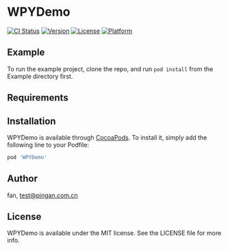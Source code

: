 # WPYDemo

[![CI Status](https://img.shields.io/travis/fan/WPYDemo.svg?style=flat)](https://travis-ci.org/fan/WPYDemo)
[![Version](https://img.shields.io/cocoapods/v/WPYDemo.svg?style=flat)](https://cocoapods.org/pods/WPYDemo)
[![License](https://img.shields.io/cocoapods/l/WPYDemo.svg?style=flat)](https://cocoapods.org/pods/WPYDemo)
[![Platform](https://img.shields.io/cocoapods/p/WPYDemo.svg?style=flat)](https://cocoapods.org/pods/WPYDemo)

## Example

To run the example project, clone the repo, and run `pod install` from the Example directory first.

## Requirements

## Installation

WPYDemo is available through [CocoaPods](https://cocoapods.org). To install
it, simply add the following line to your Podfile:

```ruby
pod 'WPYDemo'
```

## Author

fan, test@pingan.com.cn

## License

WPYDemo is available under the MIT license. See the LICENSE file for more info.
